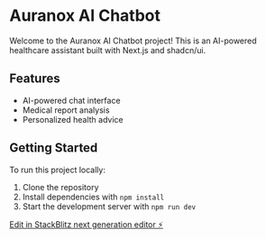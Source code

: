    # Auranox AI Chatbot

   Welcome to the Auranox AI Chatbot project! This is an AI-powered healthcare assistant built with Next.js and shadcn/ui.

   ## Features
   - AI-powered chat interface
   - Medical report analysis
   - Personalized health advice

   ## Getting Started
   To run this project locally:
   1. Clone the repository
   2. Install dependencies with `npm install`
   3. Start the development server with `npm run dev`

   [Edit in StackBlitz next generation editor ⚡️](https://stackblitz.com/~/github.com/Tahamid-Hossain/auronox_chatbot)